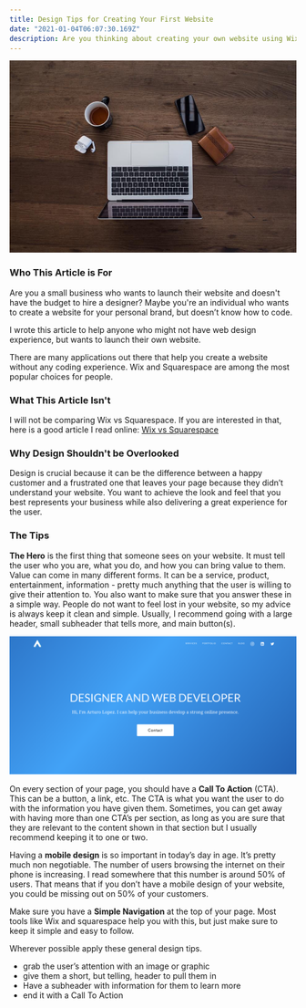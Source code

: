 ```yaml
---
title: Design Tips for Creating Your First Website
date: "2021-01-04T06:07:30.169Z"
description: Are you thinking about creating your own website using Wix or Squarespace?
---
```


[![laptop at desk](../../assets/laptop-desk.jpg "")]()

### Who This Article is For

Are you a small business who wants to launch their website and doesn't have the budget to hire a designer? Maybe you're an individual who wants to create a website for your personal brand, but doesn’t know how to code.

I wrote this article to help anyone who might not have web design experience, but wants to launch their own website.

There are many applications out there that help you create a website without any coding experience. Wix and Squarespace are among the most popular choices for people.

### What This Article Isn't
I will not be comparing Wix vs Squarespace. If you are interested in that, here is a good article I read online: 
<a href='https://www.websitetooltester.com/en/blog/wix-vs-squarespace/' target='_blank'>Wix vs Squarespace</a>


### Why Design Shouldn't be Overlooked

Design is crucial because it can be the difference between a happy customer and a frustrated one that leaves your page because they didn’t understand your website. You want to achieve the look and feel that you best represents your business while also delivering a great experience for the user.

### The Tips

<strong>The Hero</strong> is the first thing that someone sees on your website. It must tell the user who you are, what you do, and how you can bring value to them. Value can come in many different forms. It can be a service, product, entertainment, information - pretty much anything that the user is willing to give their attention to. You also want to make sure that you answer these in a simple way. People do not want to feel lost in your website, so my advice is always keep it clean and simple. Usually, I recommend going with a large header, small subheader that tells more, and main button(s).

[![](../../assets/hero.png "")]()

On every section of your page, you should have a <strong>Call To Action</strong> (CTA). This can be a button, a link, etc. The CTA is what you want the user to do with the information you have given them. Sometimes, you can get away with having more than one CTA’s per section, as long as you are sure that they are relevant to the content shown in that section but I usually recommend keeping it to one or two.

Having a <strong>mobile design</strong> is so important in today’s day in age. It’s pretty much non negotiable. The number of users browsing the internet on their phone is increasing. I read somewhere that this number is around 50% of users. That means that if you don’t have a mobile design of your website, you could be missing out on 50% of your customers.

Make sure you have a <strong>Simple Navigation</strong> at the top of your page. Most tools like Wix and squarespace help you with this, but just make sure to keep it simple and easy to follow.

Wherever possible apply these general design tips.
<ul>
<li>grab the user’s attention with an image or graphic</li>
<li>give them a short, but telling, header to pull them in</li>
<li>Have a subheader with information for them to learn more</li>
<li>end it with a Call To Action</li>
</ul>
